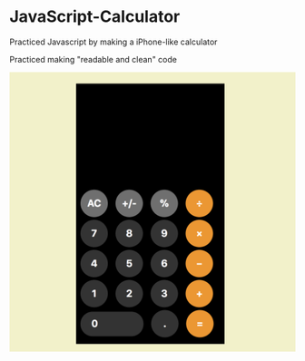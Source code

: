 # JavaScript-Calculator
<p>Practiced Javascript by making a iPhone-like calculator</p>
<p>Practiced making "readable and clean" code</p>

<img src = "/images/Calc.jpg"> 

